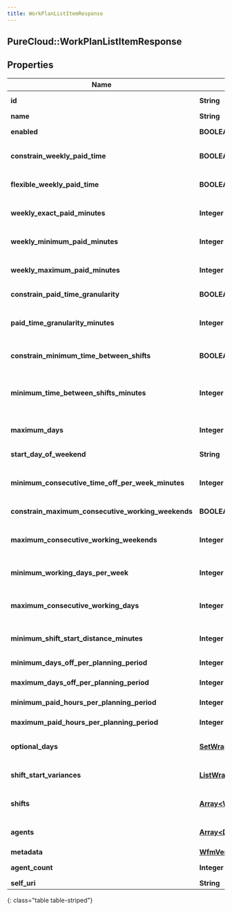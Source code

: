 ```yaml
---
title: WorkPlanListItemResponse
---
```

## PureCloud::WorkPlanListItemResponse

## Properties

|Name | Type | Description | Notes|
|------------ | ------------- | ------------- | -------------|
| **id** | **String** | The globally unique identifier for the object. | [optional] |
| **name** | **String** |  | [optional] |
| **enabled** | **BOOLEAN** | Whether the work plan is enabled for scheduling | [optional] |
| **constrain_weekly_paid_time** | **BOOLEAN** | Whether the weekly paid time constraint is enabled for this work plan | [optional] |
| **flexible_weekly_paid_time** | **BOOLEAN** | Whether the weekly paid time constraint is flexible for this work plan | [optional] |
| **weekly_exact_paid_minutes** | **Integer** | Exact weekly paid time in minutes for this work plan. Used if flexibleWeeklyPaidTime == false | [optional] |
| **weekly_minimum_paid_minutes** | **Integer** | Minimum weekly paid time in minutes for this work plan. Used if flexibleWeeklyPaidTime == true | [optional] |
| **weekly_maximum_paid_minutes** | **Integer** | Maximum weekly paid time in minutes for this work plan. Used if flexibleWeeklyPaidTime == true | [optional] |
| **constrain_paid_time_granularity** | **BOOLEAN** | Whether paid time granularity is constrained for this workplan | [optional] |
| **paid_time_granularity_minutes** | **Integer** | Granularity in minutes allowed for shift paid time in this work plan. Used if constrainPaidTimeGranularity == true | [optional] |
| **constrain_minimum_time_between_shifts** | **BOOLEAN** | Whether the minimum time between shifts constraint is enabled for this work plan | [optional] |
| **minimum_time_between_shifts_minutes** | **Integer** | Minimum time between shifts in minutes defined in this work plan. Used if constrainMinimumTimeBetweenShifts == true | [optional] |
| **maximum_days** | **Integer** | Maximum number days in a week allowed to be scheduled for this work plan | [optional] |
| **start_day_of_weekend** | **String** | The day of the week for which the weekend starts, such as Saturday | [optional] |
| **minimum_consecutive_time_off_per_week_minutes** | **Integer** | Minimum amount of consecutive time off per week that agents who are assigned this work plan are allowed to have off | [optional] |
| **constrain_maximum_consecutive_working_weekends** | **BOOLEAN** | Whether to constrain the maximum consecutive working weekends | [optional] |
| **maximum_consecutive_working_weekends** | **Integer** | The maximum number of consecutive weekends that agents who are assigned to this work plan are allowed to work | [optional] |
| **minimum_working_days_per_week** | **Integer** | The minimum number of days that agents assigned to a work plan must work per week | [optional] |
| **maximum_consecutive_working_days** | **Integer** | The maximum number of consecutive days that agents assigned to this work plan are allowed to work | [optional] |
| **minimum_shift_start_distance_minutes** | **Integer** | The time period in minutes for the duration between the start times of two consecutive working days | [optional] |
| **minimum_days_off_per_planning_period** | **Integer** | Minimum days off in the planning period | [optional] |
| **maximum_days_off_per_planning_period** | **Integer** | Maximum days off in the planning period | [optional] |
| **minimum_paid_hours_per_planning_period** | **Integer** | Minimum paid hours in the planning period | [optional] |
| **maximum_paid_hours_per_planning_period** | **Integer** | Maximum paid hours in the planning period | [optional] |
| **optional_days** | [**SetWrapperDayOfWeek**](SetWrapperDayOfWeek.html) | Optional days to schedule for this work plan. Populate with expand=details | [optional] |
| **shift_start_variances** | [**ListWrapperShiftStartVariance**](ListWrapperShiftStartVariance.html) | Variance in minutes among start times of shifts in this work plan. Populate with expand=details | [optional] |
| **shifts** | [**Array&lt;WorkPlanShift&gt;**](WorkPlanShift.html) | Shifts in this work plan. Populate with expand=details (defaults to empty list) | [optional] |
| **agents** | [**Array&lt;DeletableUserReference&gt;**](DeletableUserReference.html) | Agents in this work plan. Populate with expand=details (defaults to empty list) | [optional] |
| **metadata** | [**WfmVersionedEntityMetadata**](WfmVersionedEntityMetadata.html) | Version metadata for this work plan | |
| **agent_count** | **Integer** | Number of agents in this work plan.  Populate with expand=agentCount | [optional] |
| **self_uri** | **String** | The URI for this object | [optional] |
{: class="table table-striped"}


